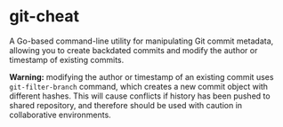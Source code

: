# git-cheat

A Go-based command-line utility for manipulating Git commit metadata, allowing you to create backdated commits and modify the author or timestamp of existing commits.

**Warning:** modifying the author or timestamp of an existing commit uses `git-filter-branch` command, which creates a new commit object with different hashes. This will cause conflicts if history has been pushed to shared repository, and therefore should be used with caution in collaborative environments.